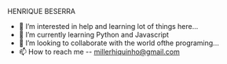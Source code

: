 HENRIQUE BESERRA

- 👀 I’m interested in help and learning lot of things here...
- 🌱 I’m currently learning Python and Javascript
- 💞️ I’m looking to collaborate with the world ofthe programing...
- 📫 How to reach me -- millerhiquinho@gmail.com
<!---
HenriqueBeserra/HenriqueBeserra is a ✨ special ✨ repository because its `README.md` (this file) appears on your GitHub profile.
You can click the Preview link to take a look at your changes.
--->
